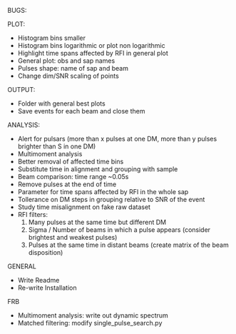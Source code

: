 BUGS:

PLOT:
- Histogram bins smaller
- Histogram bins logarithmic or plot non logarithmic
- Highlight time spans affected by RFI in general plot
- General plot: obs and sap names
- Pulses shape: name of sap and beam
- Change dim/SNR scaling of points

OUTPUT:
- Folder with general best plots
- Save events for each beam and close them

ANALYSIS:
- Alert for pulsars (more than x pulses at one DM, more than y pulses brighter than S in one DM)
- Multimoment analysis
- Better removal of affected time bins
- Substitute time in alignment and grouping with sample
- Beam comparison: time range ~0.05s
- Remove pulses at the end of time
- Parameter for time spans affected by RFI in the whole sap
- Tollerance on DM steps in grouping relative to SNR of the event
- Study time misalignment on fake raw dataset
- RFI filters: 
    1. Many pulses at the same time but different DM
    2. Sigma / Number of beams in which a pulse appears (consider brightest and weakest pulses)
    3. Pulses at the same time in distant beams (create matrix of the beam disposition)

GENERAL
- Write Readme
- Re-write Installation

FRB
- Multimoment analysis: write out dynamic spectrum
- Matched filtering: modify single_pulse_search.py